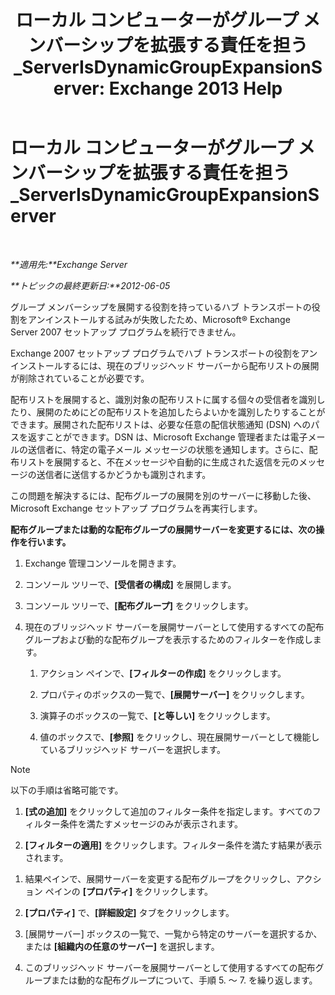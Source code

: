 ﻿---
title: 'ローカル コンピューターがグループ メンバーシップを拡張する責任を担う_ServerIsDynamicGroupExpansionServer: Exchange 2013 Help'
TOCTitle: ローカル コンピューターがグループ メンバーシップを拡張する責任を担う_ServerIsDynamicGroupExpansionServer
ms:assetid: f6fdd8e1-fda1-45be-b8a2-0d356dbe7d83
ms:mtpsurl: https://technet.microsoft.com/ja-jp/library/ms.exch.setupreadiness.serverisdynamicgroupexpansionserver(v=EXCHG.150)
ms:contentKeyID: 48270252
ms.date: 04/24/2018
mtps_version: v=EXCHG.150
ms.translationtype: HT
---

# ローカル コンピューターがグループ メンバーシップを拡張する責任を担う\_ServerIsDynamicGroupExpansionServer

 

_**適用先:**Exchange Server_

_**トピックの最終更新日:**2012-06-05_

グループ メンバーシップを展開する役割を持っているハブ トランスポートの役割をアンインストールする試みが失敗したため、Microsoft® Exchange Server 2007 セットアップ プログラムを続行できません。

Exchange 2007 セットアップ プログラムでハブ トランスポートの役割をアンインストールするには、現在のブリッジヘッド サーバーから配布リストの展開が削除されていることが必要です。

配布リストを展開すると、識別対象の配布リストに属する個々の受信者を識別したり、展開のためにどの配布リストを追加したらよいかを識別したりすることができます。展開された配布リストは、必要な任意の配信状態通知 (DSN) へのパスを返すことができます。DSN は、Microsoft Exchange 管理者または電子メールの送信者に、特定の電子メール メッセージの状態を通知します。さらに、配布リストを展開すると、不在メッセージや自動的に生成された返信を元のメッセージの送信者に送信するかどうかも識別されます。

この問題を解決するには、配布グループの展開を別のサーバーに移動した後、Microsoft Exchange セットアップ プログラムを再実行します。

**配布グループまたは動的な配布グループの展開サーバーを変更するには、次の操作を行います。**

1.  Exchange 管理コンソールを開きます。

2.  コンソール ツリーで、**\[受信者の構成\]** を展開します。

3.  コンソール ツリーで、**\[配布グループ\]** をクリックします。

4.  現在のブリッジヘッド サーバーを展開サーバーとして使用するすべての配布グループおよび動的な配布グループを表示するためのフィルターを作成します。
    
    1.  アクション ペインで、**\[フィルターの作成\]** をクリックします。
    
    2.  プロパティのボックスの一覧で、**\[展開サーバー\]** をクリックします。
    
    3.  演算子のボックスの一覧で、**\[と等しい\]** をクリックします。
    
    4.  値のボックスで、**\[参照\]** をクリックし、現在展開サーバーとして機能しているブリッジヘッド サーバーを選択します。


> [!NOTE]
> 以下の手順は省略可能です。



1.  **\[式の追加\]** をクリックして追加のフィルター条件を指定します。すべてのフィルター条件を満たすメッセージのみが表示されます。

2.  **\[フィルターの適用\]** をクリックします。フィルター条件を満たす結果が表示されます。

<!-- end list -->

1.  結果ペインで、展開サーバーを変更する配布グループをクリックし、アクション ペインの **\[プロパティ\]** をクリックします。

2.  **\[プロパティ\]** で、**\[詳細設定\]** タブをクリックします。

3.  \[展開サーバー\] ボックスの一覧で、一覧から特定のサーバーを選択するか、または **\[組織内の任意のサーバー\]** を選択します。

4.  このブリッジヘッド サーバーを展開サーバーとして使用するすべての配布グループまたは動的な配布グループについて、手順 5. ～ 7. を繰り返します。

